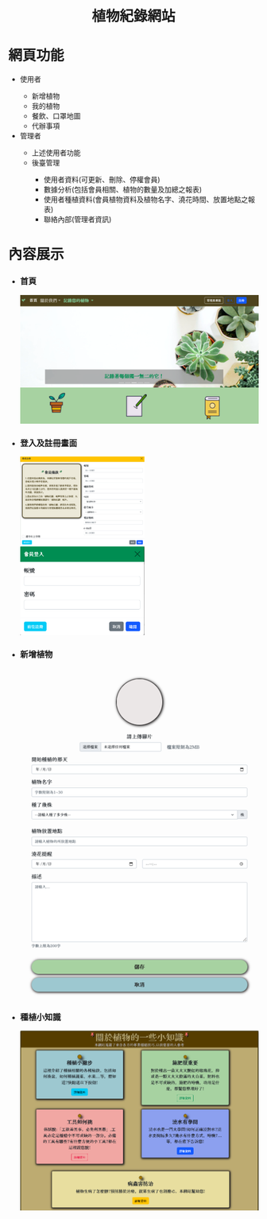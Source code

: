 <h1><p align="center">植物紀錄網站</p></h1>
    <h1>網頁功能</h1>
    <ul>
        <li>使用者</li>
        <ul>
            <li>新增植物</li>
            <li>我的植物</li>
            <li>餐飲、口罩地圖</li>
            <li>代辦事項</li>
        </ul>
        <li>管理者</li>
        <ul>
            <li>上述使用者功能</li>
            <li>後臺管理</li>
            <ul>
                <li>使用者資料(可更新、刪除、停權會員)</li>
                <li>數據分析(包括會員相關、植物的數量及加總之報表)</li>
                <li>使用者種植資料(會員植物資料及植物名字、澆花時間、放置地點之報表)</li>
                <li>聯絡內部(管理者資訊)</li>
            </ul>
        </ul>
    </ul>
    <h1>內容展示</h1>
    <ul>
        <li><h3>首頁</h3></li>
        <img src="imgs/main.jpg" width="500">
        <li><h3>登入及註冊畫面</h3></li>
        <img src="imgs/reg.jpg" width=250">
        <img src="imgs/login.jpg" width=250">
        <li><h3>新增植物</h3></li>
        <img src="imgs/newplant.jpg" width=500">
        <li><h3>種植小知識</h3></li>
        <img src="imgs/info.jpg" width=500">
    </ul>
